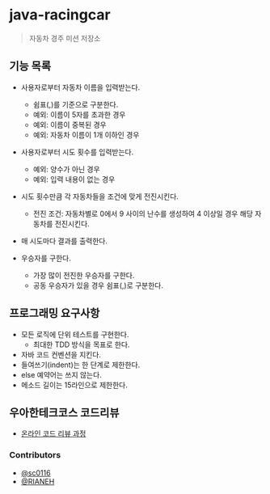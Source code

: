 # java-racingcar
> 자동차 경주 미션 저장소

## 기능 목록
- 사용자로부터 자동차 이름을 입력받는다.
  - 쉼표(,)를 기준으로 구분한다.
  - 예외: 이름이 5자를 초과한 경우
  - 예외: 이름이 중복된 경우
  - 예외: 자동차 이름이 1개 이하인 경우

- 사용자로부터 시도 횟수를 입력받는다.
  - 예외: 양수가 아닌 경우
  - 예외: 입력 내용이 없는 경우
  
- 시도 횟수만큼 각 자동차들을 조건에 맞게 전진시킨다.
  - 전진 조건: 자동차별로 0에서 9 사이의 난수를 생성하여 4 이상일 경우 해당 자동차를 전진시킨다.
- 매 시도마다 결과를 출력한다.
- 우승자를 구한다.
  - 가장 많이 전진한 우승자를 구한다.
  - 공동 우승자가 있을 경우 쉼표(,)로 구분한다.

## 프로그래밍 요구사항
  - 모든 로직에 단위 테스트를 구현한다.
    - 최대한 TDD 방식을 목표로 한다.
  - 자바 코드 컨벤션을 지킨다.
  - 들여쓰기(indent)는 한 단계로 제한한다.
  - else 예약어는 쓰지 않는다.
  - 메소드 길이는 15라인으로 제한한다.

## 우아한테크코스 코드리뷰
- [온라인 코드 리뷰 과정](https://github.com/woowacourse/woowacourse-docs/blob/master/maincourse/README.md)

### Contributors
- [@sc0116](https://github.com/sc0116)
- [@RIANEH](https://github.com/RIANAEH)